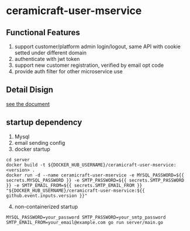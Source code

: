 # ceramicraft-user-mservice
## Functional Features
1. support customer/platform admin login/logout, same API with cookie setted under different domain
2. authenticate with jwt token
3. support new customer registration, verified by email opt code
4. provide auth filter for other microservice use

## Detail Disign
[see the document](https://cerami-craft.atlassian.net/wiki/spaces/swe5006gro/pages/4554754/UserService)

## startup dependency
1. Mysql
2. email sending config
3. docker startup
```
cd server
docker build -t ${DOCKER_HUB_USERNAME}/ceramicraft-user-mservice:<version> .
docker run -d --name ceramicraft-user-mservice -e MYSQL_PASSWORD=${{ secrets.MYSQL_PASSWORD }} -e SMTP_PASSWORD=${{ secrets.SMTP_PASSWORD }} -e SMTP_EMAIL_FROM=${{ secrets.SMTP_EMAIL_FROM }} "${DOCKER_HUB_USERNAME}/ceramicraft-user-mservice:${{ github.event.inputs.version }}"
```
4. non-containerized startup
```
MYSQL_PASSWORD=your_password SMTP_PASSWORD=your_smtp_password SMTP_EMAIL_FROM=your_email@example.com go run server/main.go
```